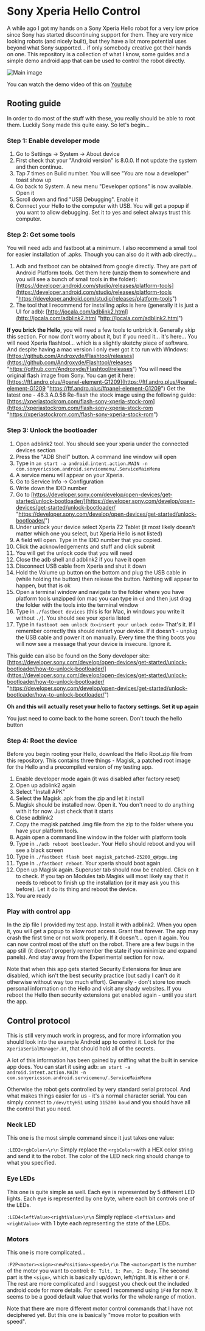 # Sony Xperia Hello Control
A while ago I got my hands on a Sony Xperia Hello robot for a very low price since Sony has started discontinuing support for them. They are very nice looking robots (and nicely built), but they have a lot more potential uses beyond what Sony supported... if only somebody creative got their hands on one. This repository is a collection of what I know, some guides and a simple demo android app that can be used to control the robot directly.

![Main image](https://github.com/r00li/Sony-Xperia-Hello-Control/blob/main/Misc/app_image.png?raw=true)

You can watch the demo video of this on [Youtube](https://youtu.be/1jyovW2SpgI)

## Rooting guide
In order to do most of the stuff with these, you really should be able to root them. Luckily Sony made this quite easy. So let's begin...

### Step 1: Enable developer mode
 1. Go to Settings -> System -> About device 
 2. First check that your "Android version" is 8.0.0. If not update the system and then continue. 
 3. Tap 7 times on Build number. You will see "You are now a developer" toast show up 
 4. Go back to System. A new menu "Developer options" is now available. Open it 
 5. Scroll down and find "USB Debugging". Enable it 
 6. Connect your Hello to the computer with USB. You will get a popup if you want to allow debugging. Set it to yes and select always trust this computer.

### Step 2: Get some tools 
You will need adb and fastboot at a minimum. I also recommend a small tool for easier installation of .apks. Though you can also do it with adb directly... 
1. Adb and fastboot can be obtained from google directly. They are part of Android Platform tools. Get them here (unzip them to somewhere and you will see a bunch of small tools in the folder): [https://developer.android.com/studio/releases/platform-tools](https://developer.android.com/studio/releases/platform-tools "https://developer.android.com/studio/releases/platform-tools")  
2. The tool that I recommend for installing apks is here (generally it is just a UI for adb): [http://jocala.com/adblink2.html](http://jocala.com/adblink2.html "http://jocala.com/adblink2.html")  

**If you brick the Hello**, you will need a few tools to unbrick it. Generally skip this section. For now don't worry about it, but if you need it... it's here... You will need Xperia flashtool... which is a slightly sketchy piece of software. And despite having a mac version I only ever got it to run with Windows: [https://github.com/Androxyde/Flashtool/releases](https://github.com/Androxyde/Flashtool/releases "https://github.com/Androxyde/Flashtool/releases") You will need the original flash image from Sony. You can get it here: [https://ftf.andro.plus/#panel-element-G1209](https://ftf.andro.plus/#panel-element-G1209 "https://ftf.andro.plus/#panel-element-G1209") Get the latest one - 46.3.A.0.58
Re-flash the stock image using the following guide: [https://xperiastockrom.com/flash-sony-xperia-stock-rom](https://xperiastockrom.com/flash-sony-xperia-stock-rom "https://xperiastockrom.com/flash-sony-xperia-stock-rom")

 ### Step 3: Unlock the bootloader 
 1. Open adblink2 tool. You should see your xperia under the connected devices section 
 2. Press the "ADB Shell" button. A command line window will open 
 3. Type in `am start -a android.intent.action.MAIN -n com.sonyericsson.android.servicemenu/.ServiceMainMenu` 
 4. A service menu will appear on your Xperia. 
 5. Go to Service Info -> Configuration 
 6. Write down the IDID number 
 7. Go to [https://developer.sony.com/develop/open-devices/get-started/unlock-bootloader/](https://developer.sony.com/develop/open-devices/get-started/unlock-bootloader/ "https://developer.sony.com/develop/open-devices/get-started/unlock-bootloader/")  
 8. Under unlock your device select Xperia Z2 Tablet (it most likely doesn't matter which one you select, but Xperia Hello is not listed) 
 9. A field will open. Type in the IDID number that you copied. 
 10. Click the acknowledgements and stuff and click submit 
 11. You will get the unlock code that you will need 
 12. Close the adb shell and adblink2 if you have it open 
 13. Disconnect USB cable from Xperia and shut it down 
 14. Hold the Volume up button on the bottom and plug the USB cable in (while holding the button) then release the button. Nothing will appear to happen, but that is ok 
 15. Open a terminal window and navigate to the folder where you have platform tools unzipped (on mac you can type in `cd` and then just drag the folder with the tools into the terminal window 
 16. Type in `./fastboot devices`  (this is for Mac, in windows you write it without `./`). You should see your xperia listed 
 17. Type in `fastboot oem unlock 0x<insert your unlock code>` That's it. If I remember correctly this should restart your device. If it doesn't - unplug the USB cable and power it on manually. Every time the thing boots you will now see a message that your device is insecure. Ignore it. 

This guide can also be found on the Sony developer site: [https://developer.sony.com/develop/open-devices/get-started/unlock-bootloader/how-to-unlock-bootloader/](https://developer.sony.com/develop/open-devices/get-started/unlock-bootloader/how-to-unlock-bootloader/ "https://developer.sony.com/develop/open-devices/get-started/unlock-bootloader/how-to-unlock-bootloader/")

**Oh and this will actually reset your hello to factory settings. Set it up again**

You just need to come back to the home screen. Don't touch the hello button

### Step 4: Root the device
Before you begin rooting your Hello, download the Hello Root.zip file from this repository. This contains three things - Magisk, a patched root image for the Hello and a precompiled version of my testing app.

1. Enable developer mode again (it was disabled after factory reset) 
2. Open up adblink2 again 
3. Select "Install APK" 
4. Select the Magisk .apk from the zip and let it install 
5. Magisk should be installed now. Open it. You don't need to do anything with it for now. Just check that it starts 
6. Close adblink2 
7. Copy the magisk patched .img file from the zip to the folder where you have your platform tools. 
8. Again open a command line window in the folder with platform tools 
9. Type in `./adb reboot bootloader`. Your Hello should reboot and you will see a black screen 
10. Type in `./fastboot flash boot magisk_patched-25200_qWpgu.img`  
11. Type in `./fastboot reboot`. Your xperia should boot again 
12. Open up Magisk again. Superuser tab should now be enabled. Click on it to check. If you tap on Modules tab Magisk will most likely say that it needs to reboot to finish up the installation (or it may ask you this before). Let it do its thing and reboot the device. 
13. You are ready

### Play with control app
In the zip file I provided my test app. Install it with adblink2. When you open it, you will get a popup to allow root access. Grant that forever. The app may crash the first time or not work properly. If it doesn't... open it again. You can now control most of the stuff on the robot. There are a few bugs in the app still (it doesn't properly remember the state if you minimize and expand panels). And stay away from the Experimental section for now.

Note that when this app gets started Security Extensions for linux are disabled, which isn't the best security practice (but sadly I can't do it otherwise without way too much effort). Generally - don't store too much personal information on the Hello and visit any shady websites. If you reboot the Hello then security extensions get enabled again - until you start the app.

## Control protocol
This is still very much work in progress, and for more information you should look into the example Android app to control it. Look for the `XperiaSerialManager.kt`, that should hold all of the secrets.

A lot of this information has been gained by sniffing what the built in service app does. You can start it using adb:
`am start -a android.intent.action.MAIN -n com.sonyericsson.android.servicemenu/.ServiceMainMenu`

Otherwise the robot gets controlled by very standard serial protocol. And what makes things easier for us - it's a normal character serial. You can simply connect to `/dev/ttyHS1` using `115200 baud` and you should have all the control that you need.

### Neck LED
This one is the most simple command since it just takes one value:

`:LED2<rgbColor>\r\n`
Simply replace the `<rgbColor>`with a HEX color string and send it to the robot. The color of the LED neck ring should change to what you specified.

### Eye LEDs
This one is quite simple as well. Each eye is represented by 5 different LED lights. Each eye is represented by one byte, where each bit controls one of the LEDs.

`:LED4<leftValue><rightValue>\r\n`
Simply replace `<leftValue>` and `<rightValue>` with 1 byte each representing the state of the LEDs.

### Motors
This one is more complicated...

`:P2P<motor><sign><newPosition><speed>\r\n` 
The `<motor>`part is the number of the motor you want to control: `0: Tilt, 1: Pan, 2: Body`.
The second part is the `<sign>`, which is basically up/down, left/right. It is either `0` or `F`.
The rest are more complicated and I suggest you check out the included android code for more details. For speed I recommend using `1F40` for now. It seems to be a good default value that works for the whole range of motion.

Note that there are more different motor control commands that I have not deciphered yet. But this one is basically "move motor to position with speed". 
